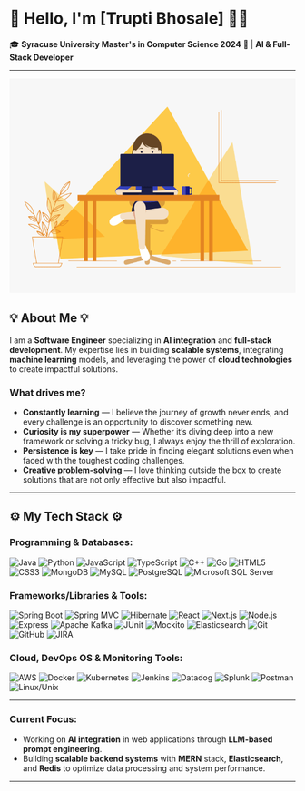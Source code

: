 # 👋 Hello, I'm [Trupti Bhosale] 👨‍💻

🎓 **Syracuse University Master's in Computer Science 2024** 🍊 | **AI & Full-Stack Developer**  

---
![Trupti's Coding Adventure](code.gif)

## 💡 About Me 💡

I am a **Software Engineer** specializing in **AI integration** and **full-stack development**. My expertise lies in building **scalable systems**, integrating **machine learning** models, and leveraging the power of **cloud technologies** to create impactful solutions.

### What drives me?
- **Constantly learning** — I believe the journey of growth never ends, and every challenge is an opportunity to discover something new.
- **Curiosity is my superpower** — Whether it’s diving deep into a new framework or solving a tricky bug, I always enjoy the thrill of exploration.
- **Persistence is key** — I take pride in finding elegant solutions even when faced with the toughest coding challenges.
- **Creative problem-solving** — I love thinking outside the box to create solutions that are not only effective but also impactful.

---

## ⚙️ My Tech Stack ⚙️

### Programming & Databases:
![Java](https://img.shields.io/badge/Java-%23F7DF1E?style=flat&logo=java&logoColor=white) ![Python](https://img.shields.io/badge/Python-%233776AB?style=flat&logo=python&logoColor=white) ![JavaScript](https://img.shields.io/badge/JavaScript-%23F7DF1E?style=flat&logo=javascript&logoColor=white) ![TypeScript](https://img.shields.io/badge/TypeScript-%232F77B6?style=flat&logo=typescript&logoColor=white) ![C++](https://img.shields.io/badge/C++-%2300599C?style=flat&logo=cplusplus&logoColor=white) ![Go](https://img.shields.io/badge/Go-%2300ADD8?style=flat&logo=go&logoColor=white) ![HTML5](https://img.shields.io/badge/HTML5-%23E44D26?style=flat&logo=html5&logoColor=white) ![CSS3](https://img.shields.io/badge/CSS3-%231572B6?style=flat&logo=css3&logoColor=white) ![MongoDB](https://img.shields.io/badge/MongoDB-%2347A248?style=flat&logo=mongodb&logoColor=white) ![MySQL](https://img.shields.io/badge/MySQL-%2300f?style=flat&logo=mysql&logoColor=white) ![PostgreSQL](https://img.shields.io/badge/PostgreSQL-%2331578D?style=flat&logo=postgresql&logoColor=white) ![Microsoft SQL Server](https://img.shields.io/badge/Microsoft%20SQL%20Server-%23cc2927?style=flat&logo=microsoftsqlserver&logoColor=white)

### Frameworks/Libraries & Tools:
![Spring Boot](https://img.shields.io/badge/Spring%20Boot-%236DB33F?style=flat&logo=springboot&logoColor=white) ![Spring MVC](https://img.shields.io/badge/Spring%20MVC-%236DB33F?style=flat&logo=spring&logoColor=white) ![Hibernate](https://img.shields.io/badge/Hibernate-%23243C5B?style=flat&logo=hibernate&logoColor=white) ![React](https://img.shields.io/badge/React-%2361DAFB?style=flat&logo=react&logoColor=black) ![Next.js](https://img.shields.io/badge/Next.js-%23000000?style=flat&logo=nextdotjs&logoColor=white) ![Node.js](https://img.shields.io/badge/Node.js-%2361DAFB?style=flat&logo=node.js&logoColor=black) ![Express](https://img.shields.io/badge/Express-%23404D59?style=flat&logo=express&logoColor=white) ![Apache Kafka](https://img.shields.io/badge/Apache%20Kafka-%23F5A623?style=flat&logo=apachekafka&logoColor=white) ![JUnit](https://img.shields.io/badge/JUnit-%23BBF64A?style=flat&logo=junit&logoColor=white) ![Mockito](https://img.shields.io/badge/Mockito-%23006492?style=flat&logo=mockito&logoColor=white) ![Elasticsearch](https://img.shields.io/badge/Elasticsearch-%23004700?style=flat&logo=elasticsearch&logoColor=white) ![Git](https://img.shields.io/badge/Git-%23F14C28?style=flat&logo=git&logoColor=white) ![GitHub](https://img.shields.io/badge/GitHub-%23121011?style=flat&logo=github&logoColor=white) ![JIRA](https://img.shields.io/badge/JIRA-%230A0A8E?style=flat&logo=jira&logoColor=white)

### Cloud, DevOps OS & Monitoring Tools:
![AWS](https://img.shields.io/badge/AWS-%23FF9900?style=flat&logo=amazonaws&logoColor=white) ![Docker](https://img.shields.io/badge/Docker-%232496ED?style=flat&logo=docker&logoColor=white) ![Kubernetes](https://img.shields.io/badge/Kubernetes-%232496ED?style=flat&logo=kubernetes&logoColor=white) ![Jenkins](https://img.shields.io/badge/Jenkins-%23F2F2F2?style=flat&logo=jenkins&logoColor=black) ![Datadog](https://img.shields.io/badge/Datadog-%23FF5C35?style=flat&logo=datadog&logoColor=white) ![Splunk](https://img.shields.io/badge/Splunk-%230E3A8E?style=flat&logo=splunk&logoColor=white) ![Postman](https://img.shields.io/badge/Postman-%23FF6C37?style=flat&logo=postman&logoColor=white) ![Linux/Unix](https://img.shields.io/badge/Linux/Unix-%23FCC624?style=flat&logo=linux&logoColor=black)

---

### Current Focus:
- Working on **AI integration** in web applications through **LLM-based prompt engineering**.
- Building **scalable backend systems** with **MERN** stack, **Elasticsearch**, and **Redis** to optimize data processing and system performance.

---


